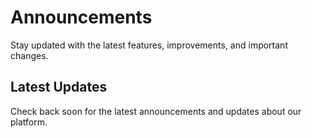 # Announcements

Stay updated with the latest features, improvements, and important changes.

## Latest Updates

Check back soon for the latest announcements and updates about our platform.
